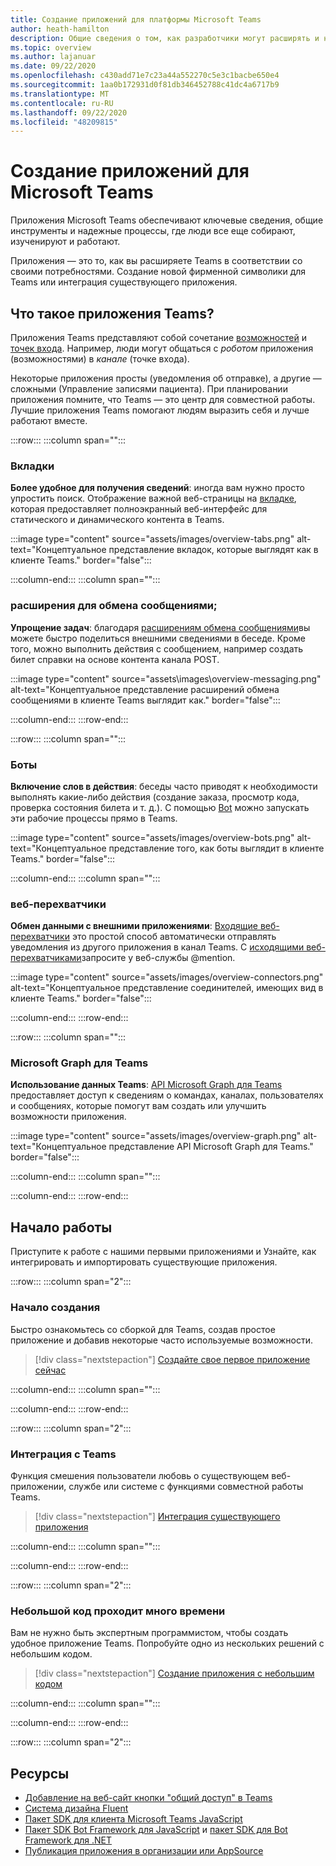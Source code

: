 ```yaml
---
title: Создание приложений для платформы Microsoft Teams
author: heath-hamilton
description: Общие сведения о том, как разработчики могут расширять и настраивать функции Microsoft Teams с помощью настраиваемых приложений.
ms.topic: overview
ms.author: lajanuar
ms.date: 09/22/2020
ms.openlocfilehash: c430add71e7c23a44a552270c5e3c1bacbe650e4
ms.sourcegitcommit: 1aa0b172931d0f81db346452788c41dc4a6717b9
ms.translationtype: MT
ms.contentlocale: ru-RU
ms.lasthandoff: 09/22/2020
ms.locfileid: "48209815"
---
```

# <a name="build-apps-for-microsoft-teams"></a>Создание приложений для Microsoft Teams

Приложения Microsoft Teams обеспечивают ключевые сведения, общие инструменты и надежные процессы, где люди все еще собирают, изученируют и работают.

Приложения — это то, как вы расширяете Teams в соответствии со своими потребностями. Создание новой фирменной символики для Teams или интеграция существующего приложения.

## <a name="what-are-teams-apps"></a>Что такое приложения Teams?

Приложения Teams представляют собой сочетание [возможностей](concepts/capabilities-overview.md) и [точек входа](concepts/extensibility-points.md). Например, люди могут общаться с *роботом* приложения (возможностями) в *канале* (точке входа).

Некоторые приложения просты (уведомления об отправке), а другие — сложными (Управление записями пациента). При планировании приложения помните, что Teams — это центр для совместной работы. Лучшие приложения Teams помогают людям выразить себя и лучше работают вместе.

:::row:::
   :::column span="":::

### <a name="tabs"></a>Вкладки

**Более удобное для получения сведений**: иногда вам нужно просто упростить поиск. Отображение важной веб-страницы на [вкладке](tabs/what-are-tabs.md), которая предоставляет полноэкранный веб-интерфейс для статического и динамического контента в Teams.

:::image type="content" source="assets/images/overview-tabs.png" alt-text="Концептуальное представление вкладок, которые выглядят как в клиенте Teams." border="false":::

   :::column-end:::
   :::column span="":::

### <a name="messaging-extensions"></a>расширения для обмена сообщениями;

**Упрощение задач**: благодаря [расширениям обмена сообщениями](messaging-extensions/what-are-messaging-extensions.md)вы можете быстро поделиться внешними сведениями в беседе. Кроме того, можно выполнить действия с сообщением, например создать билет справки на основе контента канала POST.

:::image type="content" source="assets\images\overview-messaging.png" alt-text="Концептуальное представление расширений обмена сообщениями в клиенте Teams выглядит как." border="false":::

   :::column-end:::
:::row-end:::

:::row:::
   :::column span="":::

### <a name="bots"></a>Боты

**Включение слов в действия**: беседы часто приводят к необходимости выполнять какие-либо действия (создание заказа, просмотр кода, проверка состояния билета и т. д.). С помощью [Bot](bots/what-are-bots.md) можно запускать эти рабочие процессы прямо в Teams.

:::image type="content" source="assets/images/overview-bots.png" alt-text="Концептуальное представление того, как боты выглядит в клиенте Teams." border="false":::

   :::column-end:::
   :::column span="":::

### <a name="webhooks"></a>веб-перехватчики

**Обмен данными с внешними приложениями**: [Входящие веб-перехватчики](webhooks-and-connectors/what-are-webhooks-and-connectors.md#incoming-webhooks) это простой способ автоматически отправлять уведомления из другого приложения в канал Teams. С [исходящими веб-перехватчиками](webhooks-and-connectors/what-are-webhooks-and-connectors.md#outgoing-webhooks)запросите у веб-службы @mention.

:::image type="content" source="assets/images/overview-connectors.png" alt-text="Концептуальное представление соединителей, имеющих вид в клиенте Teams." border="false":::

   :::column-end:::
:::row-end:::

:::row:::
   :::column span="":::

### <a name="microsoft-graph-for-teams"></a>Microsoft Graph для Teams

**Использование данных Teams**: [API Microsoft Graph для Teams](https://docs.microsoft.com/graph/teams-concept-overview) предоставляет доступ к сведениям о командах, каналах, пользователях и сообщениях, которые помогут вам создать или улучшить возможности приложения.

:::image type="content" source="assets/images/overview-graph.png" alt-text="Концептуальное представление API Microsoft Graph для Teams." border="false":::

   :::column-end:::
   :::column span="":::

   :::column-end:::
:::row-end:::

## <a name="get-started"></a>Начало работы

Приступите к работе с нашими первыми приложениями и Узнайте, как интегрировать и импортировать существующие приложения.

:::row:::
   :::column span="2":::

### <a name="start-building"></a>Начало создания

   Быстро ознакомьтесь со сборкой для Teams, создав простое приложение и добавив некоторые часто используемые возможности.

   > [!div class="nextstepaction"]
   > [Создайте свое первое приложение сейчас](build-your-first-app/build-first-app-overview.md)

   :::column-end:::
   :::column span="":::

   :::column-end:::
:::row-end:::

:::row:::
   :::column span="2":::

### <a name="integrate-with-teams"></a>Интеграция с Teams

   Функция смешения пользователи любовь о существующем веб-приложении, службе или системе с функциями совместной работы Teams.

   > [!div class="nextstepaction"]
   > [Интеграция существующего приложения](samples/integrating-web-apps.md)

   :::column-end:::
   :::column span="":::

   :::column-end:::
:::row-end:::

:::row:::
   :::column span="2":::

### <a name="a-little-code-goes-a-long-way"></a>Небольшой код проходит много времени

   Вам не нужно быть экспертным программистом, чтобы создать удобное приложение Teams. Попробуйте одно из нескольких решений с небольшим кодом.

   > [!div class="nextstepaction"]
   > [Создание приложения с небольшим кодом](samples/teams-low-code-solutions.md)

   :::column-end:::
   :::column span="":::

   :::column-end:::
:::row-end:::

:::row:::
   :::column span="2":::

## <a name="resources"></a>Ресурсы

* [Добавление на веб-сайт кнопки "общий доступ" в Teams](concepts/build-and-test/share-to-teams.md)
* [Система дизайна Fluent](https://fluentsite.z22.web.core.windows.net/)
* [Пакет SDK для клиента Microsoft Teams JavaScript](https://docs.microsoft.com/javascript/api/@microsoft/teams-js/?view=msteams-client-js-latest&preserve-view=true)
* [Пакет SDK Bot Framework для JavaScript](https://github.com/Microsoft/botbuilder-js) и [пакет SDK для Bot Framework для .NET](https://github.com/Microsoft/botbuilder-dotnet/)
* [Публикация приложения в организации или AppSource](concepts/deploy-and-publish/overview.md)
